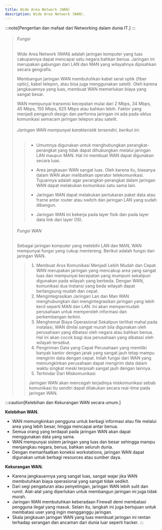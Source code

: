 ```yaml
---
title: Wide Area Network (WAN)
description: Wide Area Network (WAN).
---
```


:::note[Pengertian dan mafaat dari Networking dalam dunia IT.]
:::

>  ###### Fungsi
> Wide Area Network (WAN) adalah jaringan komputer yang luas cakupannya dapat mencapai satu negara bahkan benua. Jaringan ini merupakan gabungan dari LAN dan MAN yang wilayahnya dipisahkan secara geografis.
>
> Membangun jaringan WAN membutuhkan kabel serat optik (fiber optic), kabel telepon, atau bisa juga menggunakan satelit. Oleh karena jangkauannya yang luas, membuat WAN memerlukan biaya yang sangat besar.
>
> WAN mempunyai transmisi kecepatan mulai dari 2 Mbps, 34 Mbps, 45 Mbps, 155 Mbps, 625 Mbps atau bahkan lebih. Faktor yang menjadi pengaruh design dan performa jaringan ini ada pada siklus komunikasi semacam jaringan telepon atau satelit.
>
> ###### Jaringan WAN mempunyai karakteristik tersendiri, berikut ini:
>
>> - Umumnya digunakan untuk menghubungkan perangkat-perangkat yang tidak dapat dihubungkan melalui jaringan LAN maupun MAN. Hal ini membuat WAN dapat digunakan secara luas.
>>
>> - Area jangkauan WAN sangat luas. Oleh karena itu, biasanya dalam WAN akan melibatkan operator telekomunikasi. Tujuannya adalah agar perangkat-perangkat dalam jaringan WAN dapat melakukan komunikasi satu sama lain.
>>
>> - Jaringan WAN dapat melakukan pertukaran paket data atau frame antar router atau switch dan jaringan LAN yang sudah dibangun.
>>
>> - Jaringan WAN ini bekerja pada layer fisik dan pada layer data link dari layer OSI.
>
> ###### Fungsi WAN
> Sebagai jaringan komputer yang melebihi LAN dan MAN, WAN mempunyai fungsi yang cukup mentereng. Berikut adalah fungsi dari jaringan WAN.
>> 1. Membuat Arus Komunikasi Menjadi Lebih Mudah dan Cepat.
>> WAN merupakan jaringan yang mencakup area yang sangat luas dan mempunyai kecepatan yang mumpuni sekalipun digunakan pada wilayah yang berbeda. Dengan WAN, komunikasi dua instansi yang beda wilayah dapat berlangsung mudah dan cepat.
>> 2. Mengintegrasikan Jaringan Lan dan Man
>> WAN menghubungkan dan mengintegrasikan jaringan yang lebih kecil seperti MAN dan LAN. Ini akan mempermudah perusahaan untuk memperoleh informasi dan perkembangan terkini.
>> 3. Menghemat Biaya Operasional
>> Sekalipun terlihat mahal pada instalasi, WAN dinilai sangat murah bila digunakan oleh perusahaan yang dibatasi oleh negara atau bahkan benua. Hal ini akan cocok bagi dua perusahaan yang dibatasi oleh wilayah tersebut.
>> 4. Pengiriman Data yang Cepat
>> Perusahaan yang memiliki banyak kantor dengan jarak yang sangat jauh tetap mampu mengirim data dengan cepat. Inilah fungsi dari WAN yang memungkinkan perusahaan dapat mengirim data dalam waktu singkat meski terpisah sangat jauh dengan lainnya.
>> 5. Terhindar Dari Miskomunikasi
>> 
>> Jaringan WAN akan mencegah terjadinya miskomunikasi sebab komunikasi itu sendiri dapat dilakukan secara real-time pada jaringan WAN.
>
:::caution[Kelebihan dan Kekurangan WAN secara umum.]
>
 **Kelebihan WAN.**
- WAN memungkinkan pengguna untuk berbagi informasi atau file melalui area yang lebih besar, hingga mencapai antar benua.
- Semua orang yang terdapat pada jaringan WAN akan dapat menggunakan data yang sama.
- WAN mempunyai sistem jaringan yang luas dan besar sehingga mampu menjangkau negara, benua, bahkan seluruh dunia.
- Dengan memanfaatkan koneksi workstations, jaringan WAN dapat digunakan untuk berbagi resources atau sumber daya.

**Kekurangan WAN.**
- Karena jangkauannya yang sangat luas, sangat wajar jika WAN membutuhkan biaya operasional yang sangat tidak sedikit.
- Dari segi pengaturan atau penyetingan, jaringan WAN lebih sulit dan rumit. Alat-alat yang diperlukan untuk membangun jaringan ini juga tidak murah.
- Jaringan WAN membutuhkan keberadaan Firewall demi membatasi pengguna ilegal yang masuk. Selain itu, langkah ini juga bertujuan untuk membatasi user yang ingin mengganggu jaringan.
- Skala jangkauan jaringan WAN yang luas membuat jaringan ini rentan terhadap serangan dan ancaman dari dunia luar seperti hacker.
:::